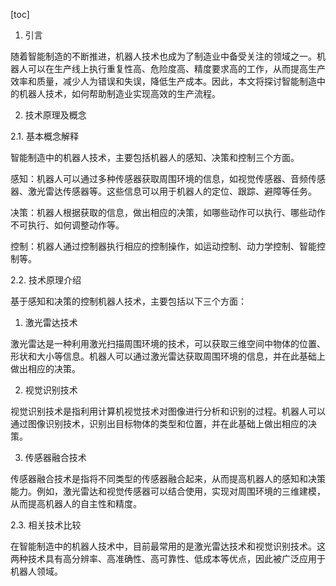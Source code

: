 
[toc]                    
                
                
1. 引言

随着智能制造的不断推进，机器人技术也成为了制造业中备受关注的领域之一。机器人可以在生产线上执行重复性高、危险度高、精度要求高的工作，从而提高生产效率和质量，减少人为错误和失误，降低生产成本。因此，本文将探讨智能制造中的机器人技术，如何帮助制造业实现高效的生产流程。

2. 技术原理及概念

2.1. 基本概念解释

智能制造中的机器人技术，主要包括机器人的感知、决策和控制三个方面。

感知：机器人可以通过多种传感器获取周围环境的信息，如视觉传感器、音频传感器、激光雷达传感器等。这些信息可以用于机器人的定位、跟踪、避障等任务。

决策：机器人根据获取的信息，做出相应的决策，如哪些动作可以执行、哪些动作不可执行、如何调整动作等。

控制：机器人通过控制器执行相应的控制操作，如运动控制、动力学控制、智能控制等。

2.2. 技术原理介绍

基于感知和决策的控制机器人技术，主要包括以下三个方面：

1. 激光雷达技术

激光雷达是一种利用激光扫描周围环境的技术，可以获取三维空间中物体的位置、形状和大小等信息。机器人可以通过激光雷达获取周围环境的信息，并在此基础上做出相应的决策。

2. 视觉识别技术

视觉识别技术是指利用计算机视觉技术对图像进行分析和识别的过程。机器人可以通过图像识别技术，识别出目标物体的类型和位置，并在此基础上做出相应的决策。

3. 传感器融合技术

传感器融合技术是指将不同类型的传感器融合起来，从而提高机器人的感知和决策能力。例如，激光雷达和视觉传感器可以结合使用，实现对周围环境的三维建模，从而提高机器人的自主性和精度。

2.3. 相关技术比较

在智能制造中的机器人技术中，目前最常用的是激光雷达技术和视觉识别技术。这两种技术具有高分辨率、高准确性、高可靠性、低成本等优点，因此被广泛应用于机器人领域。

